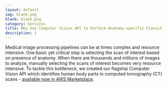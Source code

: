 ```yaml
---
layout: default
img: blank.png
blank: blank.png
category: Services
title: Why Use Computer Vision API to Perform Anatomy-specific Classification of Medical Images?
description: |
---
```



Medical image processing pipelines can be at times complex and resource intensive.  One basic yet critical step is selecting the scan of interest based on presence of anatomy.  When there are thousands and millions of images to analyze, manually selecting the scans of interest becomes very resource intensive.  To tackle this bottleneck, we created our flagship Computer Vision API which identifies human body parts in computed tomography (CT) scans - <a href="https://aws.amazon.com/marketplace/pp/prodview-wfdmcre64w564">available now in AWS Marketplace</a>.